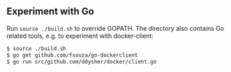 ## Experiment with Go

Run `source ./build.sh` to override GOPATH. The directory also contains Go related tools, e.g.
to experiment with docker-client:

```sh
$ source ./build.sh
$ go get github.com/fsouza/go-dockerclient
$ go run src/github.com/ddysher/docker/client.go
```
